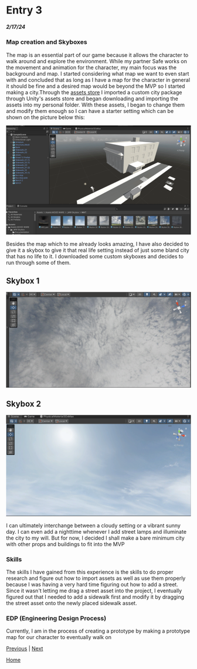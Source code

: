 # Entry 3
##### 2/17/24

### Map creation and Skyboxes

The map is an essential part of our game because it allows the character to walk around and explore the environment. While my partner Safe works on the movement and animation for the character, my main focus was the background and map. I started considering what map we want to even start with and concluded that as long as I have a map for the character in general it should be fine and a desired map would be beyond the MVP so I started making a city.Through the [assets store](https://assetstore.unity.com/popular-assets/cities?clickref=1101lyifNRmj&utm_source=partnerize&utm_medium=affiliate&utm_campaign=unity_affiliate#free-cities-fZwT) I imported a custom city package through Unity's assets store and began downloading and importing the assets into my personal folder. With these assets, I began to change them and modify them enough so I can have a starter setting which can be shown on the picture below this:

![Alt text](image-1.png)


Besides the map which to me already looks amazing, I have also decided to give it a skybox to give it that real life setting instead of just some bland city that has no life to it. I downloaded some custom skyboxes and decides to run through some of them.

## Skybox 1
![Alt text](image-2.png)

## Skybox 2
![Alt text](image-3.png)

I can ultimately interchange between a cloudy setting or a vibrant sunny day. I can even add a nighttime whenever I add street lamps and illuminate the city to my will. But for now, I decided I shall make a bare minimum city with other props and buildings to fit into the MVP

### Skills

The skills I have gained from this experience is the skills to do proper research and figure out how to import assets as well as use them properly because I was having a very hard time figuring out how to add a street. Since it wasn't letting me drag a street asset into the project, I eventually figured out that I needed to add a sidewalk first and modify it by dragging the street asset onto the newly placed sidewalk asset.

### EDP (Engineering Design Process)

Currently, I am in the process of creating a prototype by making a prototype map for our character to eventually walk on

[Previous](entry02.md) | [Next](entry04.md)

[Home](../README.md)